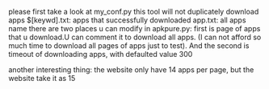 please first take a look at my_conf.py
this tool will not duplicately download apps
$[keywd].txt: apps that successfully downloaded
app.txt: all apps name 
there are two places u can modify in apkpure.py: first is page of apps that u download.U can comment it to download all apps. (I can not afford so much time to download all pages of apps just to test). And the second is timeout of downloading apps, with defaulted value 300

another interesting thing:
	the website only have 14 apps per page, but the website take it as 15
